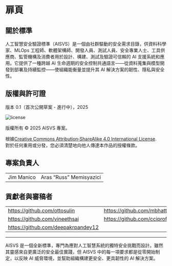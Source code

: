 # 扉頁

## 關於標準

人工智慧安全驗證標準（AISVS）是一個由社群驅動的安全需求目錄，供資料科學家、MLOps 工程師、軟體架構師、開發人員、測試人員、安全專業人士、工具供應商、監管機構及消費者用於設計、構建、測試及驗證可信賴的 AI 支援系統和應用。它提供了一種跨越 AI 生命週期的安全控制共通語言——從資料蒐集與模型開發到部署及持續監控——使組織能衡量並提升其 AI 解決方案的韌性、隱私與安全性。

## 版權與許可證

版本 0.1（首次公開草案 - 進行中），2025  

![license](../images/license.png)

版權所有 © 2025 AISVS 專案。  

根據[Creative Commons Attribution‑ShareAlike 4.0 International License](https://creativecommons.org/licenses/by-sa/4.0/).  
對於任何重用或分發，您必須清楚地向他人傳達本作品的授權條款。

## 專案負責人

|            |                         |
| ---------- | ----------------------- |
| Jim Manico | Aras “Russ” Memisyazici |

## 貢獻者與審稿者

|                                    |                             |
| ---------------------------------- | --------------------------- |
| https://github.com/ottosulin       | https://github.com/mbhatt1  |
| https://github.com/vineethsai      | https://github.com/cciprofm |
| https://github.com/deepakrpandey12 |                             |

---

AISVS 是一個全新標準，專門為應對人工智慧系統的獨特安全挑戰而設計。雖然其靈感來自更廣泛的安全最佳實踐，但 AISVS 中的每一項要求都是從零開始制定，以反映 AI 威脅環境，並幫助組織構建更安全、更具韌性的 AI 解決方案。

